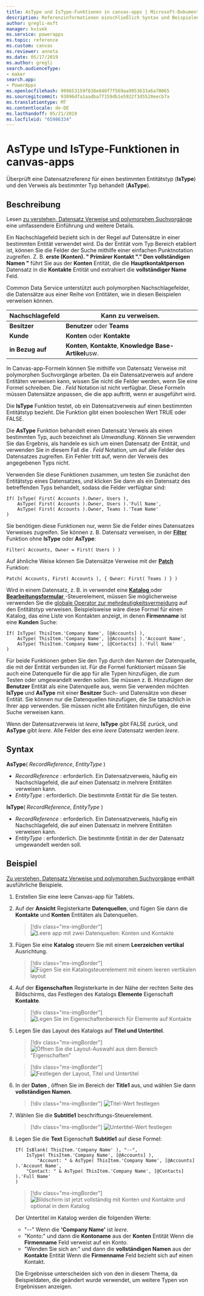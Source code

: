 ```yaml
---
title: AsType und IsType-Funktionen in canvas-apps | Microsoft-Dokumentation
description: Referenzinformationen einschließlich Syntax und Beispielen für die Funktionen AsType und IsType in canvas-apps
author: gregli-msft
manager: kvivek
ms.service: powerapps
ms.topic: reference
ms.custom: canvas
ms.reviewer: anneta
ms.date: 05/17/2019
ms.author: gregli
search.audienceType:
- maker
search.app:
- PowerApps
ms.openlocfilehash: 999653159f838e840f7f569aa9953633a6a70065
ms.sourcegitcommit: 93096dfa1aadba77159db1e5922f3d5528eecb7a
ms.translationtype: MT
ms.contentlocale: de-DE
ms.lasthandoff: 05/21/2019
ms.locfileid: "65986334"
---
```

# <a name="astype-and-istype-functions-in-canvas-apps"></a>AsType und IsType-Funktionen in canvas-apps

Überprüft eine Datensatzreferenz für einen bestimmten Entitätstyp (**IsType**) und den Verweis als bestimmter Typ behandelt (**AsType**).

## <a name="description"></a>Beschreibung

Lesen [zu verstehen, Datensatz Verweise und polymorphen Suchvorgänge](../working-with-references.md) eine umfassendere Einführung und weitere Details.

Ein Nachschlagefeld bezieht sich in der Regel auf Datensätze in einer bestimmten Entität verwendet wird. Da der Entität vom Typ Bereich etabliert ist, können Sie die Felder der Suche mithilfe einer einfachen Punktnotation zugreifen. Z. B. **erste (Konten). " Primärer Kontakt "." Den vollständigen Namen "** führt Sie aus der **Konten** Entität, die die **Hauptkontaktperson** Datensatz in die **Kontakte** Entität und extrahiert die **vollständiger Name**  Feld.

Common Data Service unterstützt auch polymorphen Nachschlagefelder, die Datensätze aus einer Reihe von Entitäten, wie in diesen Beispielen verweisen können.

| Nachschlagefeld | Kann zu verweisen. |
|--------------|--------------|
| **Besitzer** | **Benutzer** oder **Teams** |
| **Kunde** | **Konten** oder **Kontakte** |
| **in Bezug auf** | **Konten**, **Kontakte**, **Knowledge Base-Artikel**usw. |

<!--note from editor: Change "Knowledge Articles" to "Knowledge Base articles" if that is what is being referenced.   -->

In Canvas-app-Formeln können Sie mithilfe von Datensatz Verweise mit polymorphen Suchvorgänge arbeiten. Da ein Datensatzverweis auf andere Entitäten verweisen kann, wissen Sie nicht die Felder werden, wenn Sie eine Formel schreiben. Die *. Feld* Notation ist nicht verfügbar. Diese Formeln müssen Datensätze anpassen, die die app auftritt, wenn er ausgeführt wird.

Die **IsType** Funktion testet, ob ein Datensatzverweis auf einen bestimmten Entitätstyp bezieht. Die Funktion gibt einen booleschen Wert TRUE oder FALSE.

Die **AsType** Funktion behandelt einen Datensatz Verweis als einen bestimmten Typ, auch bezeichnet als *Umwandlung*. Können Sie verwenden Sie das Ergebnis, als handele es sich um einen Datensatz der Entität, und verwenden Sie in diesem Fall die *. Feld* Notation, um auf alle Felder des Datensatzes zugreifen. Ein Fehler tritt auf, wenn der Verweis des angegebenen Typs nicht.

Verwenden Sie diese Funktionen zusammen, um testen Sie zunächst den Entitätstyp eines Datensatzes, und klicken Sie dann als ein Datensatz des betreffenden Typs behandelt, sodass die Felder verfügbar sind:

```powerapps-dot
If( IsType( First( Accounts ).Owner, Users ),
    AsType( First( Accounts ).Owner, Users ).'Full Name',
    AsType( First( Accounts ).Owner, Teams ).'Team Name'
)
```

Sie benötigen diese Funktionen nur, wenn Sie die Felder eines Datensatzes Verweises zugreifen. Sie können z. B. Datensatz verweisen, in der [ **Filter** ](function-filter-lookup.md) Funktion ohne **IsType** oder **AsType**:

```powerapps-dot
Filter( Accounts, Owner = First( Users ) )
```

Auf ähnliche Weise können Sie Datensätze Verweise mit der [ **Patch** ](function-patch.md) Funktion:

```powerapps-dot
Patch( Accounts, First( Accounts ), { Owner: First( Teams ) } )
```  

Wird in einem Datensatz, z. B. in verwendet eine [ **Katalog** ](../controls/control-gallery.md) oder [ **Bearbeitungsformular** ](../controls/control-form-detail.md) -Steuerelement, müssen Sie möglicherweise verwenden Sie die [globale Operator zur mehrdeutigkeitsvermeidung](operators.md#disambiguation-operator) auf den Entitätstyp verweisen. Beispielsweise wäre diese Formel für einen Katalog, das eine Liste von Kontakten anzeigt, in denen **Firmenname** ist eine **Kunden** Suche:

```powerapps-dot
If( IsType( ThisItem.'Company Name', [@Accounts] ),
    AsType( ThisItem.'Company Name', [@Accounts] ).'Account Name',
    AsType( ThisItem.'Company Name', [@Contacts] ).'Full Name'
)
```

Für beide Funktionen geben Sie den Typ durch den Namen der Datenquelle, die mit der Entität verbunden ist. Für die Formel funktioniert müssen Sie auch eine Datenquelle für die app für alle Typen hinzufügen, die zum Testen oder umgewandelt werden sollen. Sie müssen z. B. Hinzufügen der **Benutzer** Entität als eine Datenquelle aus, wenn Sie verwenden möchten **IsType** und **AsType** mit einer **Besitzer** Such- und Datensätze von dieser Entität. Sie können nur die Datenquellen hinzufügen, die Sie tatsächlich in Ihrer app verwenden. Sie müssen nicht alle Entitäten hinzufügen, die eine Suche verweisen kann.

Wenn der Datensatzverweis ist *leere*, **IsType** gibt FALSE zurück, und **AsType** gibt *leere*. Alle Felder des eine *leere* Datensatz werden *leere*.

## <a name="syntax"></a>Syntax

**AsType**( *RecordReference*, *EntityType* )

- *RecordReference* : erforderlich. Ein Datensatzverweis, häufig ein Nachschlagefeld, die auf einen Datensatz in mehrere Entitäten verweisen kann.
- *EntityType* : erforderlich. Die bestimmte Entität für die Sie testen.

**IsType**( *RecordReference*, *EntityType* )

- *RecordReference* : erforderlich. Ein Datensatzverweis, häufig ein Nachschlagefeld, die auf einen Datensatz in mehrere Entitäten verweisen kann.
- *EntityType* : erforderlich. Die bestimmte Entität in der der Datensatz umgewandelt werden soll.

## <a name="example"></a>Beispiel

[Zu verstehen, Datensatz Verweise und polymorphen Suchvorgänge](../working-with-references.md) enthält ausführliche Beispiele.

1. Erstellen Sie eine leere Canvas-app für Tablets.

1. Auf der **Ansicht** Registerkarte **Datenquellen**, und fügen Sie dann die **Kontakte** und **Konten** Entitäten als Datenquellen.
    > [!div class="mx-imgBorder"]
    > ![Leere app mit zwei Datenquellen: Konten und Kontakte](media/function-astype-istype/contacts-add-datasources.png)

1. Fügen Sie eine **Katalog** steuern Sie mit einem **Leerzeichen vertikal** Ausrichtung.

    > [!div class="mx-imgBorder"]
    > ![Fügen Sie ein Katalogsteuerelement mit einem leeren vertikalen layout](media/function-astype-istype/contacts-customer-gallery.png)

1. Auf der **Eigenschaften** Registerkarte in der Nähe der rechten Seite des Bildschirms, das Festlegen des Katalogs **Elemente** Eigenschaft **Kontakte**.

    > [!div class="mx-imgBorder"]
    > ![Legen Sie im Eigenschaftenbereich für Elemente auf Kontakte](media/function-astype-istype/contacts-customer-datasource.png)

1. Legen Sie das Layout des Katalogs auf **Titel und Untertitel**.

    > [!div class="mx-imgBorder"]
    > ![Öffnen Sie die Layout-Auswahl aus dem Bereich "Eigenschaften"](media/function-astype-istype/contacts-customer-layout.png)

    > [!div class="mx-imgBorder"]
    > ![Festlegen der Layout, Titel und Untertitel](media/function-astype-istype/contacts-customer-flyout.png)

1. In der **Daten** , öffnen Sie im Bereich der **Title1** aus, und wählen Sie dann **vollständigen Namen**.

    > [!div class="mx-imgBorder"]
    > ![Titel-Wert festlegen](media/function-astype-istype/contacts-customer-title.png)

1. Wählen Sie die **Subtitle1** beschriftungs-Steuerelement.

    > [!div class="mx-imgBorder"]
    > ![Untertitel-Wert festlegen](media/function-astype-istype/contacts-customer-subtitle.png)

1. Legen Sie die **Text** Eigenschaft **Subtitle1** auf diese Formel:

    ```powerapps-dot
    If( IsBlank( ThisItem.'Company Name' ), "--",
        IsType( ThisItem.'Company Name', [@Accounts] ),
            "Account: " & AsType( ThisItem.'Company Name', [@Accounts] ).'Account Name',
        "Contact: " & AsType( ThisItem.'Company Name', [@Contacts] ).'Full Name'
    )
    ```

    > [!div class="mx-imgBorder"]
    > ![Bildschirm ist jetzt vollständig mit Konten und Kontakte und optional in dem Katalog](media/function-astype-istype/contacts-customer-complete.png)

    Der Untertitel im Katalog werden die folgenden Werte:
    - "--" Wenn die **'Company Name'** ist *leere*.
    - "Konto:" und dann die **Kontoname** aus der **Konten** Entität Wenn die **Firmenname** Feld verweist auf ein Konto.
    - "Wenden Sie sich an:" und dann die **vollständigen Namen** aus der **Kontakte** Entität Wenn die **Firmenname** Feld bezieht sich auf einen Kontakt.

    Die Ergebnisse unterscheiden sich von den in diesem Thema, da Beispieldaten, die geändert wurde verwendet, um weitere Typen von Ergebnissen anzeigen.
